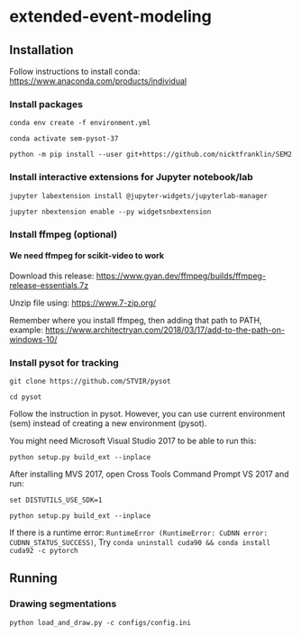 # extended-event-modeling


## Installation
Follow instructions to install conda: https://www.anaconda.com/products/individual
### Install packages
```conda env create -f environment.yml```

```conda activate sem-pysot-37```

```python -m pip install --user git+https://github.com/nicktfranklin/SEM2```
### Install interactive extensions for Jupyter notebook/lab
```jupyter labextension install @jupyter-widgets/jupyterlab-manager```

```jupyter nbextension enable --py widgetsnbextension```
### Install ffmpeg (optional)
#### We need ffmpeg for scikit-video to work

Download this release: https://www.gyan.dev/ffmpeg/builds/ffmpeg-release-essentials.7z

Unzip file using: https://www.7-zip.org/

Remember where you install ffmpeg, then adding that path to PATH, example: https://www.architectryan.com/2018/03/17/add-to-the-path-on-windows-10/

### Install pysot for tracking
```git clone https://github.com/STVIR/pysot```

```cd pysot```

Follow the instruction in pysot. However, you can use current environment (sem) instead of creating a new environment (pysot). 

You might need Microsoft Visual Studio 2017 to be able to run this:

```python setup.py build_ext --inplace```

After installing MVS 2017, open Cross Tools Command Prompt VS 2017 and run:

```set DISTUTILS_USE_SDK=1```

```python setup.py build_ext --inplace```

If there is a runtime error: `RuntimeError (RuntimeError: CuDNN error: CUDNN_STATUS_SUCCESS)`,
Try ```conda uninstall cuda90 && conda install cuda92 -c pytorch```

## Running
### Drawing segmentations
```python load_and_draw.py -c configs/config.ini```
